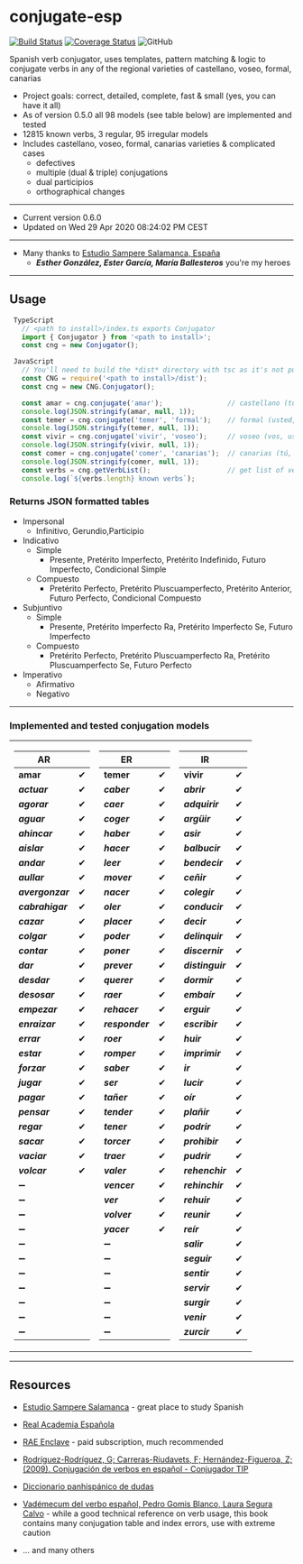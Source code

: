 # conjugate-esp

[![Build Status](https://travis-ci.org/jirimracek/conjugate-esp.svg?branch=master)](https://travis-ci.org/jirimracek/conjugate-esp)
[![Coverage Status](https://coveralls.io/repos/github/jirimracek/conjugate-esp/badge.svg?branch=master)](https://coveralls.io/github/jirimracek/conjugate-esp?branch=master)
![GitHub](https://img.shields.io/github/license/jirimracek/conjugate-esp)

Spanish verb conjugator, uses templates, pattern matching & logic to conjugate verbs in any of the regional varieties of castellano, voseo, formal, canarias

- Project goals: correct, detailed, complete, fast & small (yes, you can have it all)
- As of version 0.5.0 all 98 models (see table below) are implemented and tested
- 12815 known verbs, 3 regular, 95 irregular models
- Includes castellano, voseo, formal, canarias varieties & complicated cases
  - defectives
  - multiple (dual & triple) conjugations
  - dual participios
  - orthographical changes

____

- Current version 0.6.0
- Updated on Wed 29 Apr 2020 08:24:02 PM CEST

____

- Many thanks to [Estudio Sampere Salamanca, España](http://www.sampere.com/learn-spanish/spanish-courses-salamanca.html "Sampere Salamanca")
  - ***Esther González, Ester García, María Ballesteros*** you're my heroes

____

## Usage

```typescript
 TypeScript
   // <path to install>/index.ts exports Conjugator
   import { Conjugator } from '<path to install>';
   const cng = new Conjugator();
```

```javascript
 JavaScript
   // You'll need to build the *dist* directory with tsc as it's not pushed to the repository
   const CNG = require('<path to install>/dist');
   const cng = new CNG.Conjugator();
```

```javascript
   const amar = cng.conjugate('amar');                // castellano (tú, vosotros), default region
   console.log(JSON.stringify(amar, null, 1));
   const temer = cng.conjugate('temer', 'formal');    // formal (usted, ustedes)
   console.log(JSON.stringify(temer, null, 1));
   const vivir = cng.conjugate('vivir', 'voseo');     // voseo (vos, ustedes)
   console.log(JSON.stringify(vivir, null, 1));
   const comer = cng.conjugate('comer', 'canarias');  // canarias (tú, ustedes)
   console.log(JSON.stringify(comer, null, 1));
   const verbs = cng.getVerbList();                   // get list of verbs (string[])
   console.log(`${verbs.length} known verbs`);
```

### Returns JSON formatted tables

- Impersonal
  - Infinitivo, Gerundio,Participio
- Indicativo
  - Simple
    - Presente, Pretérito Imperfecto, Pretérito Indefinido, Futuro Imperfecto, Condicional Simple
  - Compuesto
    - Pretérito Perfecto, Pretérito Pluscuamperfecto, Pretérito Anterior, Futuro Perfecto, Condicional Compuesto
- Subjuntivo
  - Simple
    - Presente, Pretérito Imperfecto Ra, Pretérito Imperfecto Se, Futuro Imperfecto
  - Compuesto
    - Pretérito Perfecto, Pretérito Pluscuamperfecto Ra, Pretérito Pluscuamperfecto Se, Futuro Perfecto
- Imperativo
  - Afirmativo
  - Negativo

____

### Implemented and tested conjugation models

<table>
<tr><td>

| AR            | |
|---------------|:-----------:|
| **amar** | &#x2714; |
| ***actuar*** | &#x2714; |
| ***agorar*** | &#x2714; |
| ***aguar*** | &#x2714; |
| ***ahincar*** | &#x2714; |
| ***aislar*** | &#x2714; |
| ***andar*** | &#x2714; |
| ***aullar*** | &#x2714; |
| ***avergonzar*** | &#x2714; |
| ***cabrahigar*** | &#x2714; |
| ***cazar*** | &#x2714; |
| ***colgar*** | &#x2714; |
| ***contar*** | &#x2714; |
| ***dar*** | &#x2714; |
| ***desdar*** | &#x2714; |
| ***desosar*** | &#x2714; |
| ***empezar*** | &#x2714; |
| ***enraizar*** | &#x2714; |
| ***errar*** | &#x2714; |
| ***estar*** | &#x2714; |
| ***forzar*** | &#x2714; |
| ***jugar*** | &#x2714; |
| ***pagar*** | &#x2714; |
| ***pensar*** | &#x2714; |
| ***regar*** | &#x2714; |
| ***sacar*** | &#x2714; |
| ***vaciar*** | &#x2714; |
| ***volcar*** | &#x2714; |
|&#x2796;||
|&#x2796;||
|&#x2796;||
|&#x2796;||
|&#x2796;||
|&#x2796;||
|&#x2796;||
|&#x2796;||
|&#x2796;||
|&#x2796;||
|&#x2796;||
</td><td>

| ER            | |
|---------------|:-----------:|
| **temer** | &#x2714; |
| ***caber*** | &#x2714; |
| ***caer*** | &#x2714; |
| ***coger*** | &#x2714; |
| ***haber*** | &#x2714; |
| ***hacer*** | &#x2714; |
| ***leer*** | &#x2714; |
| ***mover*** | &#x2714; |
| ***nacer*** | &#x2714; |
| ***oler*** | &#x2714; |
| ***placer*** | &#x2714; |
| ***poder*** | &#x2714; |
| ***poner*** | &#x2714; |
| ***prever*** | &#x2714; |
| ***querer*** | &#x2714; |
| ***raer*** | &#x2714; |
| ***rehacer*** | &#x2714; |
| ***responder*** | &#x2714; |
| ***roer*** | &#x2714; |
| ***romper*** | &#x2714; |
| ***saber*** | &#x2714; |
| ***ser*** | &#x2714; |
| ***tañer*** | &#x2714; |
| ***tender*** | &#x2714; |
| ***tener*** | &#x2714; |
| ***torcer*** | &#x2714; |
| ***traer*** | &#x2714; |
| ***valer*** | &#x2714; |
| ***vencer*** | &#x2714; |
| ***ver*** | &#x2714; |
| ***volver*** | &#x2714; |
| ***yacer*** | &#x2714; |
|&#x2796;||
|&#x2796;||
|&#x2796;||
|&#x2796;||
|&#x2796;||
|&#x2796;||
|&#x2796;||
</td><td>

| IR            | |
|---------------|:-----------:|
| **vivir** | &#x2714; |
| ***abrir*** | &#x2714; |
| ***adquirir*** | &#x2714; |
| ***argüir*** | &#x2714; |
| ***asir*** | &#x2714; |
| ***balbucir*** | &#x2714; |
| ***bendecir*** | &#x2714; |
| ***ceñir*** | &#x2714; |
| ***colegir*** | &#x2714; |
| ***conducir*** | &#x2714; |
| ***decir*** | &#x2714; |
| ***delinquir*** | &#x2714; |
| ***discernir*** | &#x2714; |
| ***distinguir*** | &#x2714; |
| ***dormir*** | &#x2714; |
| ***embaír*** | &#x2714; |
| ***erguir*** | &#x2714; |
| ***escribir*** | &#x2714; |
| ***huir*** | &#x2714; |
| ***imprimir*** | &#x2714; |
| ***ir*** | &#x2714; |
| ***lucir*** | &#x2714; |
| ***oír*** | &#x2714; |
| ***plañir*** | &#x2714; |
| ***podrir*** | &#x2714; |
| ***prohibir*** | &#x2714; |
| ***pudrir*** | &#x2714; |
| ***rehenchir*** | &#x2714; |
| ***rehinchir*** | &#x2714; |
| ***rehuir*** | &#x2714; |
| ***reunir*** | &#x2714; |
| ***reír*** | &#x2714; |
| ***salir*** | &#x2714; |
| ***seguir*** | &#x2714; |
| ***sentir*** | &#x2714; |
| ***servir*** | &#x2714; |
| ***surgir*** | &#x2714; |
| ***venir*** | &#x2714; |
| ***zurcir*** | &#x2714; |
</td></tr> </table>

____

## Resources

- [Estudio Sampere Salamanca](http://www.sampere.com/learn-spanish/spanish-courses-salamanca.html "Sampere Salamanca") - great place to study Spanish

- [Real Academia Española](https://www.rae.es "RAE")

- [RAE Enclave](https://enclave.rae.es "Enclave") - paid subscription, much recommended

- [Rodríguez-Rodríguez, G; Carreras-Riudavets, F; Hernández-Figueroa, Z; (2009). Conjugación de verbos en español - Conjugador TIP](https://tulengua.es "Conjugador TIP")

- [Diccionario panhispánico de dudas](https://www.casadellibro.com/libro-diccionario-panhispanico-de-dudas-2-ed/9788429406238/1051481 "Casa del libro" )

- [Vadémecum del verbo español, Pedro Gomis Blanco, Laura Segura Calvo](https://www.amazon.es/Vad%C3%A9mecum-verbo-espa%C3%B1ol-Pedro-Blanco/dp/8497783875 "Amazon.es") - while a good technical reference on verb usage, this book contains many conjugation table and index errors, use with extreme caution

- ... and many others
